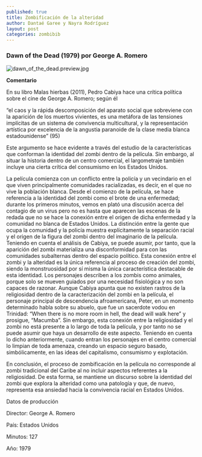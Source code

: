 ```yaml
---
published: true
title: Zombificación de la alteridad
author: Dantaé Garee y Nayra Rodríguez
layout: post
categories: zombibib
---
```

### Dawn of the Dead (1979) por George A. Romero
 
![dawn_of_the_dead.preview.jpg]({{site.baseurl}}/_posts/zombis/dawn_of_the_dead.preview.jpg)


**Comentario**

En su libro Malas hierbas (2011), Pedro Cabiya hace una crítica política sobre el cine de George A. Romero; según él 

“el caos y la rápida descomposición del aparato social que sobreviene con la aparición de los muertos vivientes, es una metáfora de las tensiones implícitas de un sistema de convivencia multicultural, y la representación artística por excelencia de la angustia paranoide de la clase media blanca estadounidense” (95) 

Este argumento se hace evidente a través del estudio de la características que conforman la identidad del zombi dentro de la película. Sin embargo, al situar la historia dentro de un centro comercial, el largometraje también incluye una cierta crítica del consumismo en los Estados Unidos.  

La película comienza con un conflicto entre la policía y un vecindario en el que viven principalmente comunidades racializadas, es decir, en el que no vive la población blanca. Desde el comienzo de la película, se hace referencia a la identidad del zombi como el brote de una enfermedad; durante los primeros minutos, vemos en plató una discusión acerca del contagio de un virus pero no es hasta que aparecen las escenas de la redada que no se hace la conexión entre el origen de dicha enfermedad y la comunidad no blanca de Estados Unidos. La distinción entre la gente que ocupa la comunidad y la policía muestra explícitamente la separación racial y el origen de la figura del zombi dentro del imaginario de la película. Teniendo en cuenta el análisis de Cabiya, se puede asumir, por tanto, que la aparición del zombi materializa una disconformidad para con las comunidades subalternas dentro del espacio político.  Esta conexión entre el zombi y la alteridad es la única referencia al proceso de creación del zombi, siendo la monstruosidad por sí misma la única característica destacable de esta identidad. Los personajes describen a los zombis como animales, porque solo se mueven guiados por una necesidad fisiológica y no son capaces de razonar. Aunque Cabiya apunta que no existen rastros de la religiosidad dentro de la caracterización del zombi en la película, el personaje principal de descendencia afroamericana, Peter, en un momento determinado habla sobre su abuelo, que fue un sacerdote vodou en Trinidad:  “When  there is no more room in hell, the dead will walk here” y prosigue, “Macumba”. Sin embargo, esta conexión entre la religiosidad y el zombi no está presente a lo largo de toda la película, y por tanto no se puede asumir que haya un desarrollo de este aspecto. Teniendo en cuenta lo dicho anteriormente, cuando entran los personajes en el centro comercial lo limpian de toda amenaza, creando un espacio seguro basado, simbólicamente, en las ideas del capitalismo, consumismo y explotación. 
    
En conclusión, el proceso de zombificación en la película no corresponde al zombi tradicional del Caribe al no incluir aspectos referentes a la religiosidad. De esta forma, se mantiene un discurso sobre la identidad del zombi que explora la alteridad como una patología y que, de nuevo, representa esa ansiedad hacia la convivencia racial en Estados Unidos. 


Datos de producción

Director: George A. Romero 

País: Estados Unidos 

Minutos: 127 

Año: 1979
